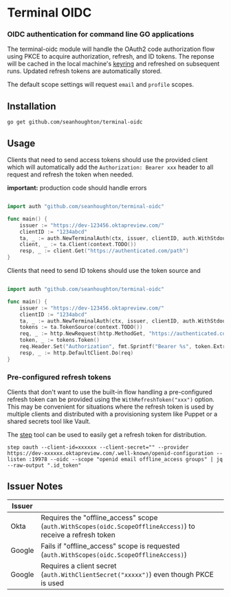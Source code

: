 # Terminal OIDC
### OIDC authentication for command line GO applications

The terminal-oidc module will handle the OAuth2 code authorization flow using PKCE to acquire authorization, refresh, and ID tokens. The reponse will be cached in the local machine's [keyring](github.com/zalando/go-keyring) and refreshed on subsequent runs. Updated refresh tokens are automatically stored.

The default scope settings will request `email` and `profile` scopes.

## Installation 

```
go get github.com/seanhoughton/terminal-oidc
```


## Usage

Clients that need to send access tokens should use the provided client which will automatically add the `Authorization: Bearer xxx` header to all request and refresh the token when needed.

**important:** production code should handle errors

```go

import auth "github.com/seanhoughton/terminal-oidc"

func main() {
    issuer := "https://dev-123456.oktapreview.com/"
    clientID := "1234abcd"
    ta, _ := auth.NewTerminalAuth(ctx, issuer, clientID, auth.WithStdoutPrompt())
    client, _ := ta.Client(context.TODO())
    resp, _ := client.Get("https://authenticated.com/path")
}
```

Clients that need to send ID tokens should use the token source and 


```go

import auth "github.com/seanhoughton/terminal-oidc"

func main() {
    issuer := "https://dev-123456.oktapreview.com/"
    clientID := "1234abcd"
    ta, _ := auth.NewTerminalAuth(ctx, issuer, clientID, auth.WithStdoutPrompt())
    tokens := ta.TokenSource(context.TODO())
    req, _ := http.NewRequest(http.MethodGet, "https://authenticated.com/path", nil)
    token, _ := tokens.Token()
    req.Header.Set("Authorization", fmt.Sprintf("Bearer %s", token.Extra("id_token")))
    resp, _ := http.DefaultClient.Do(req)
}
```

### Pre-configured refresh tokens

Clients that don't want to use the built-in flow handling a pre-configured refresh token can be provided using the `WithRefreshToken("xxx")` option. This may be convenient for situations where the refresh
token is used by multiple clients and distributed with a provisioning system like Puppet or a shared secrets tool like Vault.

The [step](https://github.com/smallstep/cli) tool can be used to easily get a refresh token for distribution.

```
step oauth --client-id=xxxxxx --client-secret="" --provider https://dev-xxxxxx.oktapreview.com/.well-known/openid-configuration --listen :19978 --oidc --scope "openid email offline_access groups" | jq --raw-output ".id_token"
```


## Issuer Notes

| Issuer |                                                                                                             |
| ------ | ----------------------------------------------------------------------------------------------------------- |
| Okta   | Requires the "offline_access" scope (`auth.WithScopes(oidc.ScopeOfflineAccess)`) to receive a refresh token |
| Google | Fails if "offline_access" scope is requested (`auth.WithScopes(oidc.ScopeOfflineAccess)`)                   |
| Google | Requires a client secret (`auth.WithClientSecret("xxxxx")`) even though PKCE is used                        |